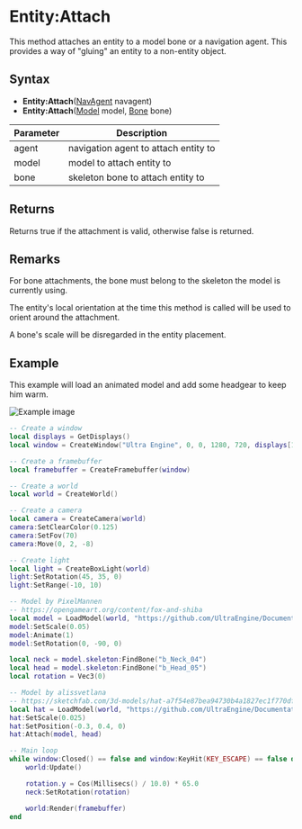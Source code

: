 # Entity:Attach

This method attaches an entity to a model bone or a navigation agent. This provides a way of "gluing" an entity to a non-entity object.

## Syntax

- **Entity:Attach**([NavAgent](NavAgent.md) navagent)
- **Entity:Attach**([Model](Model.md) model, [Bone](Bone.md) bone)

| Parameter | Description |
| --- | --- |
| agent | navigation agent to attach entity to |
| model | model to attach entity to |
| bone | skeleton bone to attach entity to |

## Returns

Returns true if the attachment is valid, otherwise false is returned.

## Remarks

For bone attachments, the bone must belong to the skeleton the model is currently using.

The entity's local orientation at the time this method is called will be used to orient around the attachment.

A bone's scale will be disregarded in the entity placement.

## Example

This example will load an animated model and add some headgear to keep him warm.

![Example image](https://raw.githubusercontent.com/UltraEngine/Documentation/master/Images/entity_attach.jpg)

```lua
-- Create a window
local displays = GetDisplays()
local window = CreateWindow("Ultra Engine", 0, 0, 1280, 720, displays[1], WINDOW_CENTER | WINDOW_TITLEBAR)

-- Create a framebuffer
local framebuffer = CreateFramebuffer(window)

-- Create a world
local world = CreateWorld()

-- Create a camera
local camera = CreateCamera(world)
camera:SetClearColor(0.125)
camera:SetFov(70)
camera:Move(0, 2, -8)

-- Create light
local light = CreateBoxLight(world)
light:SetRotation(45, 35, 0)
light:SetRange(-10, 10)

-- Model by PixelMannen
-- https://opengameart.org/content/fox-and-shiba
local model = LoadModel(world, "https://github.com/UltraEngine/Documentation/raw/master/Assets/Models/Characters/Fox.glb")
model:SetScale(0.05)
model:Animate(1)
model:SetRotation(0, -90, 0)

local neck = model.skeleton:FindBone("b_Neck_04")
local head = model.skeleton:FindBone("b_Head_05")
local rotation = Vec3(0)

-- Model by alissvetlana
-- https://sketchfab.com/3d-models/hat-a7f54e87bea94730b4a1827ec1f770df
local hat = LoadModel(world, "https://github.com/UltraEngine/Documentation/raw/master/Assets/Models/Characters/hat.glb")
hat:SetScale(0.025)
hat:SetPosition(-0.3, 0.4, 0)
hat:Attach(model, head)

-- Main loop
while window:Closed() == false and window:KeyHit(KEY_ESCAPE) == false do
    world:Update()

    rotation.y = Cos(Millisecs() / 10.0) * 65.0
    neck:SetRotation(rotation)

    world:Render(framebuffer)
end
```
